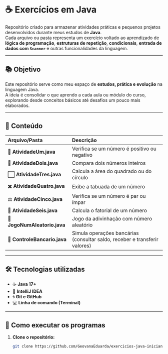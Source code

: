 # ☕ Exercícios em Java

Repositório criado para armazenar atividades práticas e pequenos projetos desenvolvidos durante meus estudos de **Java**.  
Cada arquivo ou pasta representa um exercício voltado ao aprendizado de **lógica de programação**, **estruturas de repetição**, **condicionais**, **entrada de dados com `Scanner`** e outras funcionalidades da linguagem.

---

## 📚 Objetivo

Este repositório serve como meu espaço de **estudos, prática e evolução** na linguagem Java.  
A ideia é consolidar o que aprendo a cada aula ou módulo do curso, explorando desde conceitos básicos até desafios um pouco mais elaborados.

---

## 🧩 Conteúdo

Arquivo/Pasta | Descrição
:-- | :--
🧮 **AtividadeUm.java** | Verifica se um número é positivo ou negativo  
🔢 **AtividadeDois.java** | Compara dois números inteiros  
⬜ **AtividadeTres.java** | Calcula a área do quadrado ou do círculo  
✖️ **AtividadeQuatro.java** | Exibe a tabuada de um número  
⚖️ **AtividadeCinco.java** | Verifica se um número é par ou ímpar  
💫 **AtividadeSeis.java** | Calcula o fatorial de um número  
🎯 **JogoNumAleatorio.java** | Jogo da adivinhação com número aleatório  
🏦 **ControleBancario.java** | Simula operações bancárias (consultar saldo, receber e transferir valores)

---

## 🛠️ Tecnologias utilizadas

- ☕ **Java 17+**
- 🧰 **IntelliJ IDEA**
- 🌀 **Git e GitHub**
- 💻 **Linha de comando (Terminal)**

---

## 🚀 Como executar os programas

1. **Clone o repositório:**
   ```bash
   git clone https://github.com/GeovanaEduarda/exercicios-java-iniciante.git
